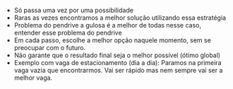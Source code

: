 - Só passa uma vez por uma possibilidade
- Raras as vezes encontramos a melhor solução utilizando essa estratégia
- Problema do pendrive a gulosa é a melhor de todas nesse caso, entender esse problema do pendrive
- Em cada passo, escolhe a melhor opção naquele momento, sem se preocupar com o futuro. 
- Não garante que o resultado final seja o melhor possível (ótimo global)
- Exemplo com vaga de estacionamento (dia a dia): Paramos na primeira vaga vazia que encontrarmos. Vai ser rápido mas nem sempre vai ser a melhor vaga.
